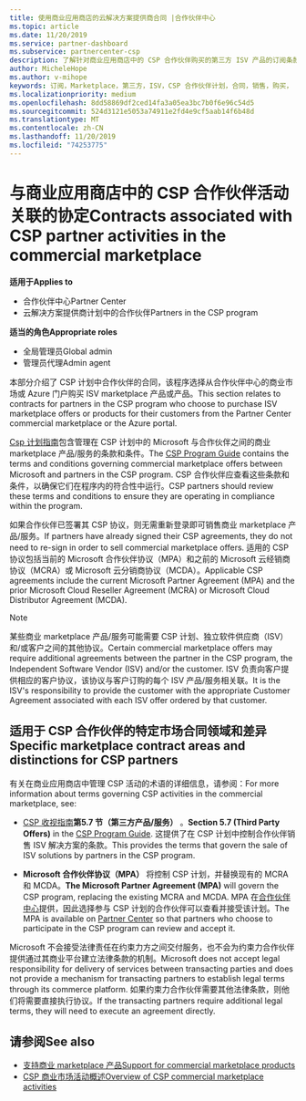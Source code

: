 ```yaml
---
title: 使用商业应用商店的云解决方案提供商合同 |合作伙伴中心
ms.topic: article
ms.date: 11/20/2019
ms.service: partner-dashboard
ms.subservice: partnercenter-csp
description: 了解针对商业应用商店中的 CSP 合作伙伴购买的第三方 ISV 产品的订阅条款、条件和协定。
author: MicheleHope
ms.author: v-mihope
keywords: 订阅，Marketplace，第三方，ISV，CSP 合作伙伴计划，合同，销售，购买，
ms.localizationpriority: medium
ms.openlocfilehash: 8dd58869df2ced14fa3a05ea3bc7b0f6e96c54d5
ms.sourcegitcommit: 524d3121e5053a74911e2fd4e9cf5aab14f6b48d
ms.translationtype: MT
ms.contentlocale: zh-CN
ms.lasthandoff: 11/20/2019
ms.locfileid: "74253775"
---
```

# <a name="contracts-associated-with-csp-partner-activities-in-the-commercial-marketplace"></a><span data-ttu-id="8975b-104">与商业应用商店中的 CSP 合作伙伴活动关联的协定</span><span class="sxs-lookup"><span data-stu-id="8975b-104">Contracts associated with CSP partner activities in the commercial marketplace</span></span>

<span data-ttu-id="8975b-105">**适用于**</span><span class="sxs-lookup"><span data-stu-id="8975b-105">**Applies to**</span></span>

- <span data-ttu-id="8975b-106">合作伙伴中心</span><span class="sxs-lookup"><span data-stu-id="8975b-106">Partner Center</span></span>
- <span data-ttu-id="8975b-107">云解决方案提供商计划中的合作伙伴</span><span class="sxs-lookup"><span data-stu-id="8975b-107">Partners in the CSP program</span></span>

<span data-ttu-id="8975b-108">**适当的角色**</span><span class="sxs-lookup"><span data-stu-id="8975b-108">**Appropriate roles**</span></span>

- <span data-ttu-id="8975b-109">全局管理员</span><span class="sxs-lookup"><span data-stu-id="8975b-109">Global admin</span></span>
- <span data-ttu-id="8975b-110">管理员代理</span><span class="sxs-lookup"><span data-stu-id="8975b-110">Admin agent</span></span>

<span data-ttu-id="8975b-111">本部分介绍了 CSP 计划中合作伙伴的合同，该程序选择从合作伙伴中心的商业市场或 Azure 门户购买 ISV marketplace 产品或产品。</span><span class="sxs-lookup"><span data-stu-id="8975b-111">This section relates to contracts for partners in the CSP program who choose to purchase ISV marketplace offers or products for their customers from the Partner Center commercial marketplace or the Azure portal.</span></span>

<span data-ttu-id="8975b-112">[Csp 计划指南](https://go.microsoft.com/fwlink/p/?LinkId=617100)包含管理在 CSP 计划中的 Microsoft 与合作伙伴之间的商业 marketplace 产品/服务的条款和条件。</span><span class="sxs-lookup"><span data-stu-id="8975b-112">The [CSP Program Guide](https://go.microsoft.com/fwlink/p/?LinkId=617100) contains the terms and conditions governing commercial marketplace offers between Microsoft and partners in the CSP program.</span></span> <span data-ttu-id="8975b-113">CSP 合作伙伴应查看这些条款和条件，以确保它们在程序内的符合性中运行。</span><span class="sxs-lookup"><span data-stu-id="8975b-113">CSP partners should review these terms and conditions to ensure they are operating in compliance within the program.</span></span>  

<span data-ttu-id="8975b-114">如果合作伙伴已签署其 CSP 协议，则无需重新登录即可销售商业 marketplace 产品/服务。</span><span class="sxs-lookup"><span data-stu-id="8975b-114">If partners have already signed their CSP agreements, they do not need to re-sign in order to sell commercial marketplace offers.</span></span> <span data-ttu-id="8975b-115">适用的 CSP 协议包括当前的 Microsoft 合作伙伴协议（MPA）和之前的 Microsoft 云经销商协议（MCRA）或 Microsoft 云分销商协议（MCDA）。</span><span class="sxs-lookup"><span data-stu-id="8975b-115">Applicable CSP agreements include the current Microsoft Partner Agreement (MPA) and the prior Microsoft Cloud Reseller Agreement (MCRA) or Microsoft Cloud Distributor Agreement (MCDA).</span></span>

>[!NOTE]
> <span data-ttu-id="8975b-116">某些商业 marketplace 产品/服务可能需要 CSP 计划、独立软件供应商（ISV）和/或客户之间的其他协议。</span><span class="sxs-lookup"><span data-stu-id="8975b-116">Certain commercial marketplace offers may require additional agreements between the partner in the CSP program, the Independent Software Vendor (ISV) and/or the customer.</span></span> <span data-ttu-id="8975b-117">ISV 负责向客户提供相应的客户协议，该协议与客户订购的每个 ISV 产品/服务相关联。</span><span class="sxs-lookup"><span data-stu-id="8975b-117">It is the ISV's responsibility to provide the customer with the appropriate Customer Agreement associated with each ISV offer ordered by that customer.</span></span>

## <a name="specific-marketplace-contract-areas-and-distinctions-for-csp-partners"></a><span data-ttu-id="8975b-118">适用于 CSP 合作伙伴的特定市场合同领域和差异</span><span class="sxs-lookup"><span data-stu-id="8975b-118">Specific marketplace contract areas and distinctions for CSP partners</span></span>

<span data-ttu-id="8975b-119">有关在商业应用商店中管理 CSP 活动的术语的详细信息，请参阅：</span><span class="sxs-lookup"><span data-stu-id="8975b-119">For more information about terms governing CSP activities in the commercial marketplace, see:</span></span>

- <span data-ttu-id="8975b-120">[CSP 收视指南](https://go.microsoft.com/fwlink/p/?LinkId=617100)**第5.7 节（第三方产品/服务）** 。</span><span class="sxs-lookup"><span data-stu-id="8975b-120">**Section 5.7 (Third Party Offers)** in the [CSP Program Guide](https://go.microsoft.com/fwlink/p/?LinkId=617100).</span></span> <span data-ttu-id="8975b-121">这提供了在 CSP 计划中控制合作伙伴销售 ISV 解决方案的条款。</span><span class="sxs-lookup"><span data-stu-id="8975b-121">This provides the terms that govern the sale of ISV solutions by partners in the CSP program.</span></span>

- <span data-ttu-id="8975b-122">**Microsoft 合作伙伴协议（MPA）** 将控制 CSP 计划，并替换现有的 MCRA 和 MCDA。</span><span class="sxs-lookup"><span data-stu-id="8975b-122">**The Microsoft Partner Agreement (MPA)** will govern the CSP program, replacing the existing MCRA and MCDA.</span></span> <span data-ttu-id="8975b-123">MPA 在[合作伙伴中心](https://partner.microsoft.com/pcv/dashboard/overview)提供，因此选择参与 CSP 计划的合作伙伴可以查看并接受该计划。</span><span class="sxs-lookup"><span data-stu-id="8975b-123">The MPA is available on [Partner Center](https://partner.microsoft.com/pcv/dashboard/overview) so that partners who choose to participate in the CSP program can review and accept it.</span></span>
  
<span data-ttu-id="8975b-124">Microsoft 不会接受法律责任在约束力方之间交付服务，也不会为约束力合作伙伴提供通过其商业平台建立法律条款的机制。</span><span class="sxs-lookup"><span data-stu-id="8975b-124">Microsoft does not accept legal responsibility for delivery of services between transacting parties and does not provide a mechanism for transacting partners to establish legal terms through its commerce platform.</span></span> <span data-ttu-id="8975b-125">如果约束力合作伙伴需要其他法律条款，则他们将需要直接执行协议。</span><span class="sxs-lookup"><span data-stu-id="8975b-125">If the transacting partners require additional legal terms, they will need to execute an agreement directly.</span></span>

## <a name="see-also"></a><span data-ttu-id="8975b-126">请参阅</span><span class="sxs-lookup"><span data-stu-id="8975b-126">See also</span></span>

- [<span data-ttu-id="8975b-127">支持商业 marketplace 产品</span><span class="sxs-lookup"><span data-stu-id="8975b-127">Support for commercial marketplace products</span></span>](csp-commercial-marketplace-support.md)
- [<span data-ttu-id="8975b-128">CSP 商业市场活动概述</span><span class="sxs-lookup"><span data-stu-id="8975b-128">Overview of CSP commercial marketplace activities</span></span>](csp-commercial-marketplace-overview.md)
